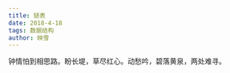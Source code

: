 ```yaml
---
title: 链表
date: 2018-4-18
tags: 数据结构
author: 映雪
---
```


钟情怕到相思路。盼长堤，草尽红心。动愁吟，碧落黄泉，两处难寻。

<!--more-->
